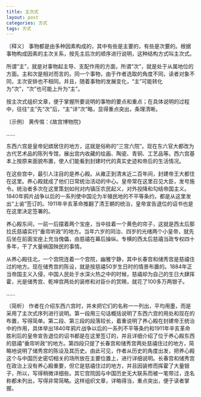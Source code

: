 ```yaml
---
title: 主次式
layout: post
categories: 方式
tags: 方式
---
```


〔释义〕 事物都是由多种因素构成的，其中有些是主要的，有些是次要的。根据事物构成因素的主次关系，按先主后次的顺序进行说明，这种结构方式叫主次式。

所谓“主”，就是对事物起主导、支配作用的方面，所谓“次”，就是处于从属地位的方面。主和次是相对而言的。同一个事物，由于作者选取的角度不同，读者对象不同，主次安排也不相同。并且，随着事物的发展变化，“主”可能转化为“次”，“次”也可能上升为“主”。

按主次式组织文章，便于掌握所要说明的事物的要点和重点；在具体说明的过程中，往往“主”先“次”后，“主”详“次”略，显得重点突出，条理清晰。

〔示例〕 黄传惕：《故宫博物院》

……

东西六宫是皇帝妃嫔居住的地方，这就是俗称的“三宫六院”。现在东六官大都改为古代艺术品的陈列专馆，展出宫内收藏的绘画、陶瓷、青铜、工艺品等。西六宫基本上按原来面貌布置，使人们能看到封建时代的真实史迹和帝后的生活情况。

在这些宫中，最引人注目的是养心殿。从雍正到清末近二百年间，封建帝王大都住在这里。养心殿就成了他们日常统治活动的中心。皇帝常在这里召见大臣，发号施令。统治者多次在这里策划如何对内镇压农民起义，对外投降和勾结帝国主义。1840年鸦片战争以后的一系列使中国沦为半殖民地的不平等条约，都是从这里发出“上谕”签订的。1911年辛亥革命推翻了清王朝的统治，皇帝宣告退位的诏书也是在这里决定签署的。

养心殿东间，一前一后摆着两个宝座，当中挂着一个黄色的帘子，这就是西太后那拉氏慈禧实行“垂帘听政”的地方。当年六岁的同治、四岁的光绪两个小皇帝，就先后坐在前面宝座上充当傀儡，由慈禧在幕后操纵。专横的西太后慈禧当政专权四十多年，干了大量祸国殃民的事情。

从养心殿往北，一个宫院连着一个宫院，幽雅宁静，其中长春宫和储秀宫是慈禧住过的地方。现在储秀宫的陈设，就是按慈禧50岁生日时的情景布置的。1884年正当帝国主义入侵，中国人民处于水深火热之中的时候，慈禧却为自己的生日大肆挥霍，光是储秀宫、乾坤宫两处的装修和对臣仆的赏赐，就花了100多万两银子。

……

〔简析〕 作者在介绍东西六宫时，并未把它们的名称一一列出，平均用墨，而是采用了主次式序列进行说明。第一段用三句话概括说明了东西六宫的用处和现在的布置，写得简单。第二段、第三段的段落较长，着重说明了养心殿在封建帝王统治中的作用，具体举出1840年鸦片战争以后的一系列不平等条约和1911年辛亥革命胜利后的皇帝宣告退位的诏书都是在这里签订的，并且详细介绍了位于养心殿东西的慈禧“垂帘听政”的地方。第四段只提了长春宫和储秀宫两处慈禧住过的地方，简略地说明了储秀宫的陈设及其历史。由此可见，作者从历史的角度出发，把养心殿这个与中国历史密切相关的场所放在主要位置上，进行详细说明。长春宫和储秀宫在政治上没有养心殿重要，但它是慈禧住过的地方，并且因装修而挥霍了大量银子，所以，写得稍微详细些。其它宫院因与中国历史无大联系而被一笔带过，连名称都未列出，写得非常简略。这样组织文章，详略得当，重点突出，便于读者掌握。 